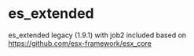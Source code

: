 # es_extended
es_extended legacy (1.9.1) with job2 included based on https://github.com/esx-framework/esx_core
